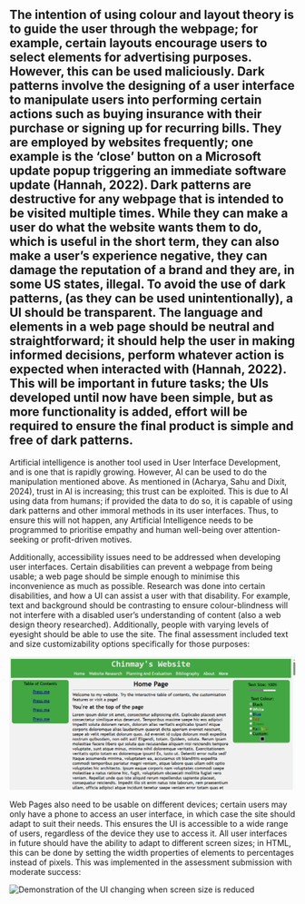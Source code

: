 The intention of using colour and layout theory is to guide the user through the webpage; for example, certain layouts encourage users to select elements for advertising purposes. However, this can be used maliciously. Dark patterns involve the designing of a user interface to manipulate users into performing certain actions such as buying insurance with their purchase or signing up for recurring bills. They are employed by websites frequently; one example is the ‘close’ button on a Microsoft update popup triggering an immediate software update (Hannah, 2022).
Dark patterns are destructive for any webpage that is intended to be visited multiple times.  While they can make a user do what the website wants them to do, which is useful in the short term, they can also make a user’s experience negative, they can damage the reputation of a brand and they are, in some US states, illegal. 
To avoid the use of dark patterns, (as they can be used unintentionally), a UI should be transparent. The language and elements in a web page should be neutral and straightforward; it should help the user in making informed decisions, perform whatever action is expected when interacted with (Hannah, 2022). This will be important in future tasks; the UIs developed until now have been simple, but as more functionality is added, effort will be required to ensure the final product is simple and free of dark patterns.
---
Artificial intelligence is another tool used in User Interface Development, and is one that is rapidly growing. However, AI can be used to do the manipulation mentioned above. As mentioned in (Acharya, Sahu and Dixit, 2024), trust in AI is increasing; this trust can be exploited. This is due to AI using data from humans; if provided the data to do so, it is capable of using dark patterns and other immoral methods in its user interfaces. Thus, to ensure this will not happen, any Artificial Intelligence needs to be programmed to prioritise empathy and human well-being over attention-seeking or profit-driven motives. 

Additionally, accessibility issues need to be addressed when developing user interfaces. Certain disabilities can prevent a webpage from being usable; a web page should be simple enough to minimise this inconvenience as much as possible. Research was done into certain disabilities, and how a UI can assist a user with that disability. For example, text and background should be contrasting to ensure colour-blindness will not interfere with a disabled user’s understanding of content (also a web design theory researched). Additionally, people with varying levels of eyesight should be able to use the site. The final assessment included text and size customizability options specifically for those purposes: 

![Demonstration of the text and colour changing properties of the final assessment piece](Resources/textCustomize.gif)

Web Pages also need to be usable on different devices; certain users may only have a phone to access an user interface, in which case the site should adapt to suit their needs. This ensures the UI is accessible to a wide range of users, regardless of the device they use to access it. All user interfaces in future should have the ability to adapt to different screen sizes; in HTML, this can be done by setting the width properties of elements to percentages instead of pixels. This was implemented in the assessment submission with moderate success:

![Demonstration of the UI changing when screen size is reduced](Resources/adaptability.gif)

